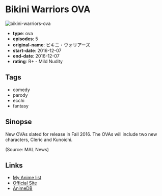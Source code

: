 # Bikini Warriors OVA

![bikini-warriors-ova](https://cdn.myanimelist.net/images/anime/5/81119.jpg)

-   **type**: ova
-   **episodes**: 5
-   **original-name**: ビキニ・ウォリアーズ
-   **start-date**: 2016-12-07
-   **end-date**: 2016-12-07
-   **rating**: R+ - Mild Nudity

## Tags

-   comedy
-   parody
-   ecchi
-   fantasy

## Sinopse

New OVAs slated for release in Fall 2016. The OVAs will include two new characters, Cleric and Kunoichi.

(Source: MAL News)

## Links

-   [My Anime list](https://myanimelist.net/anime/33712/Bikini_Warriors_OVA)
-   [Official Site](http://bikini-warriors.com/anime/)
-   [AnimeDB](http://anidb.info/perl-bin/animedb.pl?show=anime&aid=12283)
